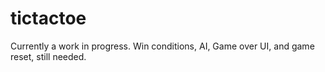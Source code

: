 # tictactoe

Currently a work in progress. 
Win conditions, AI, Game over UI, and game reset, still needed.